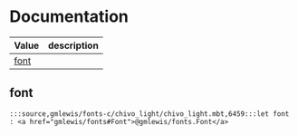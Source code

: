 # Documentation
|Value|description|
|---|---|
|[font](#font)||

## font

```moonbit
:::source,gmlewis/fonts-c/chivo_light/chivo_light.mbt,6459:::let font : <a href="gmlewis/fonts#Font">@gmlewis/fonts.Font</a>
```


